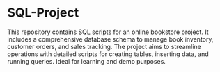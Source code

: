 # SQL-Project
This repository contains SQL scripts for an online bookstore project. It includes a comprehensive database schema to manage book inventory, customer orders, and sales tracking. The project aims to streamline operations with detailed scripts for creating tables, inserting data, and running queries. Ideal for learning and demo purposes.
